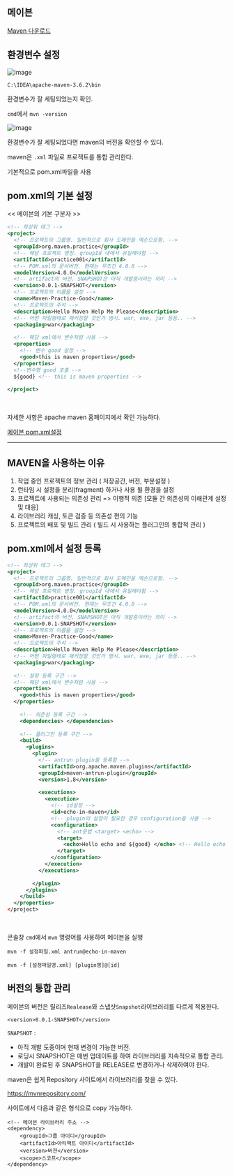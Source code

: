 ## 메이븐

[Maven 다운로드](https://maven.apache.org/download.cgi)

## 환경변수 설정

![image](https://user-images.githubusercontent.com/58055835/141259817-03dc7eb1-6b73-4762-89cd-b461db18872b.png)

`C:\IDEA\apache-maven-3.6.2\bin`

환경변수가 잘 세팅되었는지 확인.

`cmd`에서 `mvn -version`

![image](https://user-images.githubusercontent.com/58055835/141260562-5a760a29-581f-4f1b-ac8a-b5d511af353f.png)

환경변수가 잘 세팅되었다면 maven의 버전을 확인할 수 있다.


maven은 `.xml` 파일로 프로젝트를 통합 관리한다.


기본적으로 pom.xml파일을 사용

## pom.xml의 기본 설정

<< 메이븐의 기본 구분자 >>

```xml
<!-- 최상위 태그 -->
<project>
  <!-- 프로젝트의 그룹명. 일반적으로 회사 도메인을 역순으로함. -->
  <groupId>org.maven.practice</groupId>
  <!-- 해당 프로젝트 명칭. groupId 내에서 유일해야함 -->
  <artifactId>practice001</artifactId>
  <!-- POM.xml의 문서버전. 현재는 무조건 4.0.0 -->
  <modelVersion>4.0.0</modelVersion>
  <!-- artifact의 버전. SNAPSHOT은 아직 개발중이라는 의미 -->
  <version>0.0.1-SNAPSHOT</version>
  <!-- 프로젝트의 이름을 설정 -->
  <name>Maven-Practice-Good</name>
  <!-- 프로젝트의 주석 -->
  <description>Hello Maven Help Me Please</description>
  <!-- 어떤 파일형태로 패키징할 것인가 명시. war, exe, jar 등등.. -->
  <packaging>war</packaging>
  
  <!-- 해당 xml에서 변수처럼 사용 -->
  <properties>
    <!-- 변수 good 설정 -->
    <good>this is maven properties</good>
  </properties>
  <!--변수명 good 호출 -->
  ${good} <!-- this is maven properties -->
  
</project>
```
<br>

자세한 사항은 apache maven 홈페이지에서 확인 가능하다.

[메이븐 pom.xml설정](https://maven.apache.org/ref/3.8.3/maven-model/maven.html)
- - - 

## MAVEN을 사용하는 이유
1. 작업 중인 프로젝트의 정보 관리 ( 저장공간, 버전, 부분설정 )
2. 런타임 시 설정을 분리(fragment) 하거나 사용 될 환경을 설정
3. 프로젝트에 사용되는 의존성 관리 => 이행적 의존 [모듈 간 의존성의 이해관계 설정 및 대응]
4. 라이브러리 캐싱, 토큰 검증 등 의존성 편의 기능
5. 프로젝트의 배포 및 빌드 관리 ( 빌드 시 사용하는 플러그인의 통합적 관리 )


## pom.xml에서 설정 등록

```xml
<!-- 최상위 태그 -->
<project>
  <!-- 프로젝트의 그룹명. 일반적으로 회사 도메인을 역순으로함. -->
  <groupId>org.maven.practice</groupId>
  <!-- 해당 프로젝트 명칭. groupId 내에서 유일해야함 -->
  <artifactId>practice001</artifactId>
  <!-- POM.xml의 문서버전. 현재는 무조건 4.0.0 -->
  <modelVersion>4.0.0</modelVersion>
  <!-- artifact의 버전. SNAPSHOT은 아직 개발중이라는 의미 -->
  <version>0.0.1-SNAPSHOT</version>
  <!-- 프로젝트의 이름을 설정 -->
  <name>Maven-Practice-Good</name>
  <!-- 프로젝트의 주석 -->
  <description>Hello Maven Help Me Please</description>
  <!-- 어떤 파일형태로 패키징할 것인가 명시. war, exe, jar 등등.. -->
  <packaging>war</packaging>
  
  <!-- 설정 등록 구간 -->
  <!-- 해당 xml에서 변수처럼 사용 -->
  <properties> 
    <good>this is maven properties</good>
  </properties>
  
    <!-- 의존성 등록 구간 -->
    <dependencies> </dependencies>
  
    <!-- 플러그인 등록 구간 -->
    <build>
      <plugins>
        <plugin>
          <!-- antrun plugin을 등록함 -->
          <artifactId>org.apache.maven.plugins</artifactId>
          <groupId>maven-antrun-plugin</groupId>
          <version>1.8</version>
          
          <executions>
            <execution>
              <!-- id설정 -->
              <id>echo-in-maven</id>
              <!-- plugin의 설정이 필요한 경우 configuration을 사용 -->
              <configuration>
                <!-- ant문법 <target> <echo> -->
                <target>
                  <echo>Hello echo and ${good} </echo> <!-- Hello echo and this is maven properties -->
                </target>
              </configuration>
            </execution>
          </executions>
          
        </plugin>
      </plugins>
    </build>
  </properties>
</project>
```
<br>

콘솔창 `cmd`에서 `mvn` 명령어를 사용하여 메이븐을 실행

```
mvn -f 설정파일.xml antrun@echo-in-maven

mvn -f [설정파일명.xml] [plugin명]@[id]
```

## 버전의 통합 관리

메이븐의 버전은 릴리즈`Realease`와 스냅샷`Snapshot`라이브러리를 다르게 적용한다.

```
<version>0.0.1-SNAPSHOT</version>
```
`SNAPSHOT` :
- 아직 개발 도중이며 현재 변경이 가능한 버전.
- 로딩시 SNAPSHOT은 매번 업데이트를 하여 라이브러리를 지속적으로 통합 관리.
- 개발이 완료된 후 SNAPSHOT을 RELEASE로 변경하거나 삭제하여야 한다.


maven은 쉽게 Repository 사이트에서 라이브러리를 찾을 수 있다.

https://mvnrepository.com/

사이트에서 다음과 같은 형식으로 copy 가능하다.

```
<!-- 메이븐 라이브러리 주소 -->
<dependency>
    <groupId>그룹 아이디</groupId>
    <artifactId>아티팩트 아이디</artifactId>
    <version>버젼</version>
    <scope>스코프</scope>
</dependency>
```

